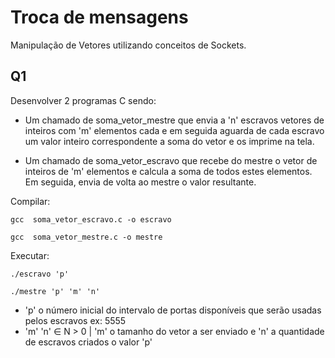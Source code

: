 # Troca de mensagens

Manipulação de Vetores utilizando conceitos de Sockets.
## Q1
Desenvolver 2 programas C sendo:
* Um chamado de soma_vetor_mestre que envia a 'n' escravos vetores de inteiros com 'm' elementos cada e em seguida aguarda de cada escravo um valor inteiro correspondente a soma do vetor e os imprime na tela.

* Um chamado de soma_vetor_escravo que recebe do mestre o vetor de inteiros de 'm' elementos e calcula a soma de todos estes elementos. Em seguida, envia de volta ao mestre o valor resultante.

Compilar:

` gcc  soma_vetor_escravo.c -o escravo `

` gcc  soma_vetor_mestre.c -o mestre `


Executar:

` ./escravo 'p' `

` ./mestre 'p' 'm' 'n' `

* 'p' o número inicial do intervalo de portas disponíveis que serão usadas pelos escravos ex: 5555
* 'm' 'n' ∈ N > 0 | 'm' o tamanho do vetor a ser enviado e 'n' a quantidade de escravos criados o valor 'p'
